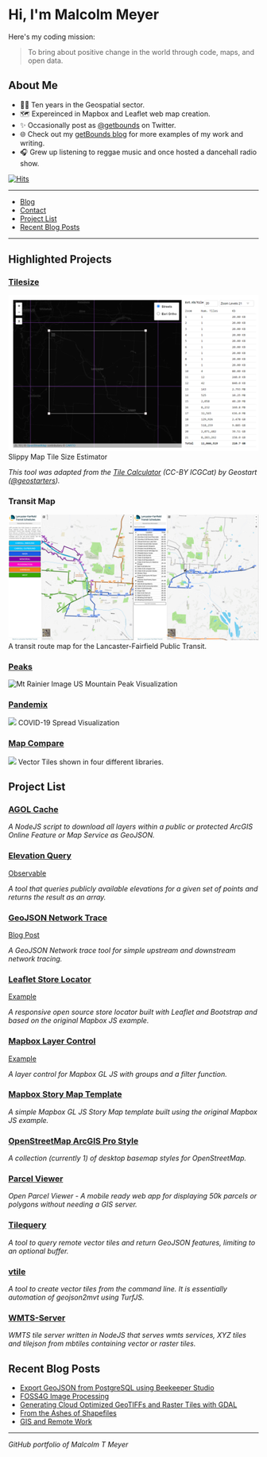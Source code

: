 # Hi, I'm Malcolm Meyer

Here's my coding mission:

> To bring about positive change in the world through code, maps, and open data.

## About Me

- 👨‍💻 Ten years in the Geospatial sector.
- 🗺️ Expereinced in Mapbox and Leaflet web map creation.
- ✨ Occasionally post as [@getbounds](https://twitter.com/getbounds) on Twitter.
- 🌐 Check out my [getBounds blog](https://www.getbounds.com) for more examples of my work and writing.
- 🎧 Grew up listening to reggae music and once hosted a dancehall radio show.

[![Hits](https://hits.seeyoufarm.com/api/count/incr/badge.svg?url=https%3A%2F%2Fgithub.com%2Freyemtm%2Fhit-counter&count_bg=%23D208EA&title_bg=%23555555&icon=&icon_color=%23E7E7E7&title=Views&edge_flat=false)](https://hits.seeyoufarm.com)

---

- [Blog](https://www.getbounds.com)
- [Contact](https://www.getbounds.com/#contact)
- [Project List](#project-list)
- [Recent Blog Posts](#recent-blog-posts)

---

## Highlighted Projects

### [Tilesize](https://tilesize.netlify.app/)
![Tile size list](https://raw.githubusercontent.com/reyemtm/reyemtm/master/tilesize.png)
Slippy Map Tile Size Estimator

*This tool was adapted from the [Tile Calculator](http://betaserver.icgc.cat/visor/calculator.html) (CC-BY ICGCat) by Geostart ([@geostarters](https://twitter.com/geostarters)).*

### Transit Map

![Transit Map](https://raw.githubusercontent.com/reyemtm/reyemtm/master/transit_map.png)
A transit route map for the Lancaster-Fairfield Public Transit.

### [Peaks](https://peaks.getbounds.com)
![Mt Rainier Image](https://peaks.getbounds.com/img/peaks.png)
US Mountain Peak Visualization

### [Pandemix](https://pandemix.getbounds.com)
![](https://pandemix.netlify.app/pandemix.png)
COVID-19 Spread Visualization

### [Map Compare](https://map-compare.apps.zerospatial.com)
![](https://map-compare.apps.zerospatial.com/image.jpg)
Vector Tiles shown in four different libraries.

## Project List

### [AGOL Cache](https://github.com/reyemtm/agol-cache)

*A NodeJS script to download all layers within a public or protected ArcGIS Online Feature or Map Service as GeoJSON.*

### [Elevation Query](https://github.com/reyemtm/elevationQuery)

[Observable](https://observablehq.com/@reyemtm/query-elevations-using-usgs-and-gmrt)

*A tool that queries publicly available elevations for a given set of points and returns the result as an array.*

### [GeoJSON Network Trace](https://github.com/reyemtm/geojson-network-control)

[Blog Post](https://www.getbounds.com/blog/network-tracing-with-turfjs/)

*A GeoJSON Network trace tool for simple upstream and downstream network tracing.*

### [Leaflet Store Locator](https://github.com/reyemtm/leaflet-store-locator)

[Example](https://reyemtm.github.io/leaflet-store-locator/demo.html)

*A responsive open source store locator built with Leaflet and Bootstrap and based on the original Mapbox JS example.*

### [Mapbox Layer Control](https://github.com/reyemtm/mapbox-layer-control)

[Example](https://reyemtm.github.io/mapbox-layer-control/example/grouped.html#4.68/39.59/-97.56)

*A layer control for Mapbox GL JS with groups and a filter function.*

### [Mapbox Story Map Template](https://github.com/reyemtm/mgl-story)

*A simple Mapbox GL JS Story Map template built using the original Mapbox JS example.*

### [OpenStreetMap ArcGIS Pro Style](https://github.com/reyemtm/openstreetmap-styles)

*A collection (currently 1) of desktop basemap styles for OpenStreetMap.*

### [Parcel Viewer](https://github.com/reyemtm/parcel-viewer)

*Open Parcel Viewer - A mobile ready web app for displaying 50k parcels or polygons without needing a GIS server.*

### [Tilequery](https://github.com/reyemtm/tilequery)

*A tool to query remote vector tiles and return GeoJSON features, limiting to an optional buffer.*

### [vtile](https://github.com/reyemtm/vtile)

*A tool to create vector tiles from the command line. It is essentially automation of geojson2mvt using TurfJS.*

### [WMTS-Server](https://github.com/reyemtm/wmts-server)

*WMTS tile server written in NodeJS that serves wmts services, XYZ tiles and tilejson from mbtiles containing vector or raster tiles.*
## Recent Blog Posts

  * [Export GeoJSON from PostgreSQL using Beekeeper Studio](https://www.getbounds.com/blog/Export-GeoJSON-from-PostgreSQL-using-Beekeeper-Studio/)
  * [FOSS4G Image Processing](https://www.getbounds.com/blog/foss4g-imagery-processing/)
  * [Generating Cloud Optimized GeoTIFFs and Raster Tiles with GDAL](https://www.getbounds.com/blog/generating-cloud-optimized-geotiffs-and-raster-tiles-with-gdal/)
  * [From the Ashes of Shapefiles](https://www.getbounds.com/blog/from-the-ashes-of-shapefiles/)
  * [GIS and Remote Work](https://www.getbounds.com/blog/gis-and-remote-work/)
---

*GitHub portfolio of Malcolm T Meyer*
